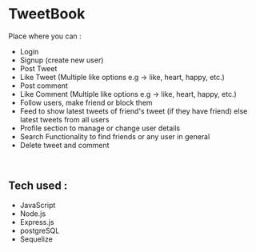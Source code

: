 # TweetBook
Place where you can : </br>
* Login 
* Signup (create new user)
* Post Tweet
* Like Tweet (Multiple like options e.g -> like, heart, happy, etc.)
* Post comment
* Like Comment (Multiple like options e.g -> like, heart, happy, etc.)
* Follow users, make friend or block them
* Feed to show latest tweets of friend's tweet (if they have friend) else latest tweets from all users
* Profile section to manage or change user details
* Search Functionality to find friends or any user in general
* Delete tweet and comment
</br>

## Tech used : 
* JavaScript
* Node.js
* Express.js
* postgreSQL
* Sequelize
